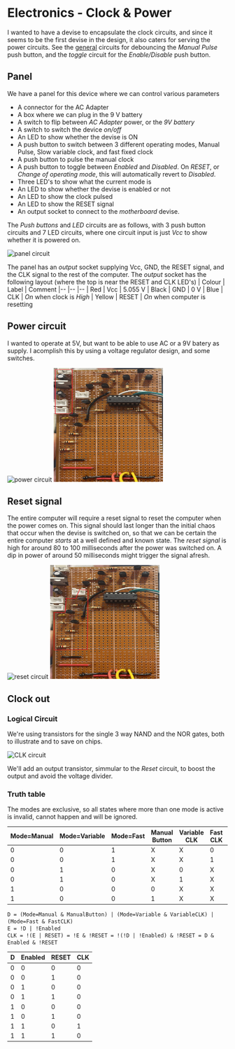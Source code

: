 # Electronics - Clock & Power

I wanted to have a devise to encapsulate the clock circuits, and since it seems to be the first devise in the design, it also caters for serving the power circuits. See the [general](../0.1-general/README.md) circuits for debouncing the *Manual Pulse* push button, and the *toggle* circuit for the *Enable/Disable* push button.

## Panel

We have a panel for this device where we can control various parameters
* A connector for the AC Adapter
* A box where we can plug in the 9 V battery
* A switch to flip between *AC Adapter* power, or the *9V battery*
* A switch to switch the device *on/off*
* An LED to show whether the devise is ON
* A push button to switch between 3 different operating modes, Manual Pulse, Slow variable clock, and fast fixed clock
* A push button to pulse the manual clock
* A push button to toggle between *Enabled* and *Disabled*. On *RESET*, or *Change of operating mode*, this will automatically revert to *Disabled*.
* Three LED's to show what the current mode is
* An LED to show whether the devise is enabled or not
* An LED to show the clock pulsed
* An LED to show the RESET signal
* An output socket to connect to the *motherboard* devise.

The *Push buttons* and *LED* circuits are as follows, with 3 push button circuits and 7 LED circuits, where one circuit input is just *Vcc* to show whether it is powered on.

![panel circuit](resources/panel.svg "Panel Circuit")

The panel has an *output* socket supplying Vcc, GND, the RESET signal, and the CLK signal to the rest of the computer. The *output* socket has the following layout (where the top is near the RESET and CLK LED's)
| Colour | Label | Comment
|-- |-- |--
| Red | Vcc | 5.055 V
| Black | GND | 0 V
| Blue | CLK | *On* when clock is *High*
| Yellow | RESET | *On* when computer is resetting

## Power circuit

I wanted to operate at 5V, but want to be able to use AC or a 9V batery as supply. I acomplish this by using a voltage regulator design, and some switches.

![power circuit](resources/power.svg "Power Circuit")
<img src="resources/power.jpg" width="250" height="260" />

## Reset signal

The entire computer will require a reset signal to reset the computer when the power comes on. This signal should last longer than the initial chaos that occur when the devise is switched on, so that we can be certain the entire computer *starts* at a well defined and known state. The *reset signal* is high for around 80 to 100 milliseconds after the power was switched on. A dip in power of around 50 milliseconds might trigger the signal afresh.

![reset circuit](resources/reset.svg "Reset Circuit")
<img src="resources/reset.jpg" width="250" height="260" />

## Clock out

### Logical Circuit

We're using transistors for the single 3 way NAND and the NOR gates, both to illustrate and to save on chips.

![CLK circuit](resources/clk.svg "CLK Circuit")

We'll add an output transistor, simmular to the *Reset* circuit, to boost the output and avoid the voltage divider.


### Truth table

The modes are exclusive, so all states where more than one mode is active is invalid, cannot happen and will be ignored.

| Mode=Manual | Mode=Variable | Mode=Fast | Manual Button | Variable CLK | Fast CLK | A | B | C | D
|-- |-- |-- |-- |-- |-- |-- |-- |-- |--
| 0 | 0 | 1 | X | X | 0 | 1 | 1 | 1 | 0
| 0 | 0 | 1 | X | X | 1 | 1 | 1 | 0 | 1
| 0 | 1 | 0 | X | 0 | X | 1 | 1 | 1 | 0
| 0 | 1 | 0 | X | 1 | X | 1 | 0 | 1 | 1
| 1 | 0 | 0 | 0 | X | X | 1 | 1 | 1 | 0
| 1 | 0 | 0 | 1 | X | X | 0 | 1 | 1 | 1

```
D = (Mode=Manual & ManualButton) | (Mode=Variable & VariableCLK) | (Mode=Fast & FastCLK)
E = !D | !Enabled
CLK = !(E | RESET) = !E & !RESET = !(!D | !Enabled) & !RESET = D & Enabled & !RESET
```

| D | Enabled | RESET | CLK
|-- |-- |-- |--
| 0 | 0 | 0 | 0
| 0 | 0 | 1 | 0
| 0 | 1 | 0 | 0
| 0 | 1 | 1 | 0
| 1 | 0 | 0 | 0
| 1 | 0 | 1 | 0
| 1 | 1 | 0 | 1
| 1 | 1 | 1 | 0
